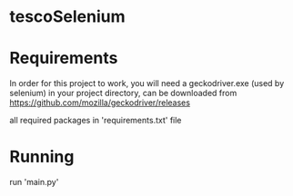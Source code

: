 # tescoSelenium


# Requirements

In order for this project to work, you will need a geckodriver.exe (used by selenium) in your project directory, can be downloaded from https://github.com/mozilla/geckodriver/releases

all required packages in 'requirements.txt' file


# Running

run 'main.py'
